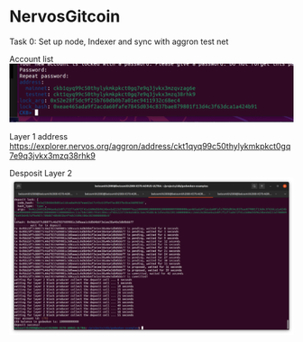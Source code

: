 # NervosGitcoin

Task 0: Set up node, Indexer and sync with aggron test net

Account list
![Node](NewAccount.png)

Layer 1 address 
https://explorer.nervos.org/aggron/address/ckt1qyq99c50thylykmkpkct0gq7e9q3jvkx3mzq38rhk9

Desposit Layer 2
![Indexer](Layer2Deposit.png)

